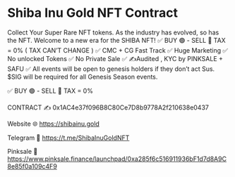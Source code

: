 # Shiba Inu Gold NFT Contract

Collect Your Super Rare NFT tokens. As the industry has evolved, so has the NFT. Welcome to a new era for the SHIBA NFT! ✅ BUY 🟢 - SELL 🔴 TAX = 0% ( TAX CAN’T CHANGE ) ✅ CMC + CG Fast Track ✅ Huge Marketing ✅ No unlocked Tokens ✅ No Private Sale ✅ ✍️Audited , KYC by PINKSALE + SAFU ✅ All events will be open to genesis holders if they don’t act Sus. $SIG will be required for all Genesis Season events.

✅ BUY 🟢 - SELL 🔴 TAX = 0%

CONTRACT ✍️
0x1AC4e37f096B8C80Ce7D8b9778A2f210638e0437

Website 🌐
https://shibainu.gold

Telegram 📱
https://t.me/ShibaInuGoldNFT

Pinksale 🐷
https://www.pinksale.finance/launchpad/0xa285f6c516911936bF1d7d8A9C8e85f0a109c4F9